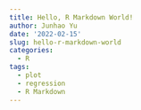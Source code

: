 ```yaml
---
title: Hello, R Markdown World!
author: Junhao Yu
date: '2022-02-15'
slug: hello-r-markdown-world
categories:
  - R
tags:
  - plot
  - regression
  - R Markdown
---
```

